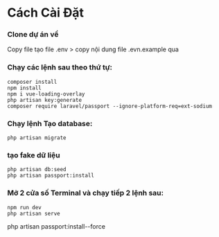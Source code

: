# Cách Cài Đặt

### Clone dự án về

Copy file tạo file .env > copy nội dung file .evn.example qua

### Chạy các lệnh sau theo thứ tự:

```
composer install
npm install
npm i vue-loading-overlay
php artisan key:generate
composer require laravel/passport --ignore-platform-req=ext-sodium
```


### Chạy lệnh Tạo database:
 
```
php artisan migrate
``` 

### tạo fake dữ liệu
```
php artisan db:seed
php artisan passport:install
```

### Mở 2 cửa số Terminal  và chạy tiếp 2 lệnh sau: 

```
npm run dev
php artisan serve
```
php artisan passport:install--force